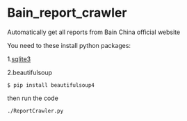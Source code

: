 # Bain_report_crawler
Automatically get all reports from Bain China official website 

You need to these install python packages:

1.[sqlite3](https://www.sqlite.org/index.html)

2.beautifulsoup

```
$ pip install beautifulsoup4
```

then run the code
```
./ReportCrawler.py
```
